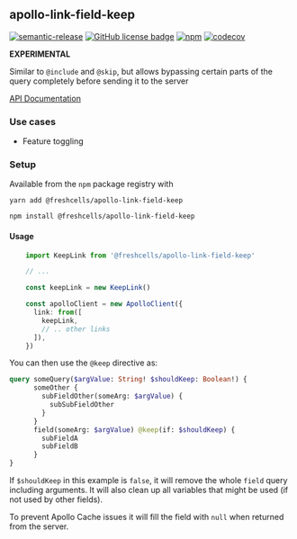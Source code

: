 apollo-link-field-keep
---------------------

[![semantic-release](https://img.shields.io/badge/%20%20%F0%9F%93%A6%F0%9F%9A%80-semantic--release-e10079.svg)](https://github.com/semantic-release/semantic-release)
[![GitHub license badge](https://badgen.net/github/license/freshcells/apollo-link-field-keep)](https://opensource.org/licenses/MIT)
[![npm](https://badgen.net/github/release/freshcells/apollo-link-field-keep)](https://www.npmjs.com/package/@freshcells/apollo-link-field-keep)
[![codecov](https://codecov.io/gh/freshcells/apollo-link-field-keep/branch/main/graph/badge.svg?token=GCIBUG9Z7J)](https://codecov.io/gh/freshcells/apollo-link-field-keep)

**EXPERIMENTAL**

Similar to `@include` and `@skip`, but allows bypassing certain parts of the query completely
before sending it to the server

[API Documentation](https://freshcells.github.io/apollo-link-field-keep/api/)

### Use cases

- Feature toggling

### Setup

Available from the `npm` package registry with

    yarn add @freshcells/apollo-link-field-keep

    npm install @freshcells/apollo-link-field-keep

#### Usage
```ts
    import KeepLink from '@freshcells/apollo-link-field-keep'

    // ...

    const keepLink = new KeepLink()

    const apolloClient = new ApolloClient({
      link: from([
        keepLink,
        // .. other links
      ]),
    })
```

You can then use the `@keep` directive as:

```graphql
query someQuery($argValue: String! $shouldKeep: Boolean!) {
      someOther {
        subFieldOther(someArg: $argValue) {
          subSubFieldOther
        }
      }
      field(someArg: $argValue) @keep(if: $shouldKeep) {
        subFieldA
        subFieldB
      }
}
```

If `$shouldKeep` in this example is `false`, it will remove the whole `field` query including arguments.
It will also clean up all variables that might be used (if not used by other fields).

To prevent Apollo Cache issues it will fill the field with `null` when returned from the server.
